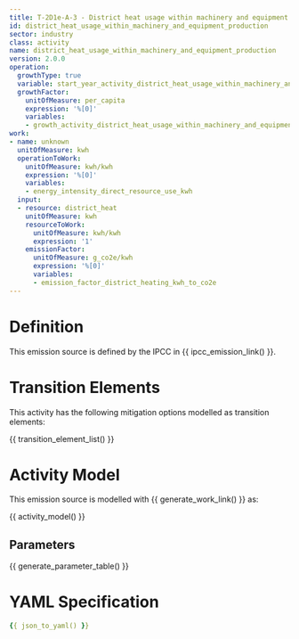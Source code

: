 ```yaml
---
title: T-2D1e-A-3 - District heat usage within machinery and equipment production
id: district_heat_usage_within_machinery_and_equipment_production
sector: industry
class: activity
name: district_heat_usage_within_machinery_and_equipment_production
version: 2.0.0
operation:
  growthType: true
  variable: start_year_activity_district_heat_usage_within_machinery_and_equipment_production
  growthFactor:
    unitOfMeasure: per_capita
    expression: '%[0]'
    variables:
    - growth_activity_district_heat_usage_within_machinery_and_equipment_production
work:
- name: unknown
  unitOfMeasure: kwh
  operationToWork:
    unitOfMeasure: kwh/kwh
    expression: '%[0]'
    variables:
    - energy_intensity_direct_resource_use_kwh
  input:
  - resource: district_heat
    unitOfMeasure: kwh
    resourceToWork:
      unitOfMeasure: kwh/kwh
      expression: '1'
    emissionFactor:
      unitOfMeasure: g_co2e/kwh
      expression: '%[0]'
      variables:
      - emission_factor_district_heating_kwh_to_co2e
---
```



# Definition
This emission source is defined by the IPCC in {{ ipcc_emission_link() }}.

# Transition Elements

This activity has the following mitigation options modelled as transition elements:

{{ transition_element_list() }}

# Activity Model
This emission source is modelled with {{ generate_work_link() }} as:

{{ activity_model() }}

## Parameters

{{ generate_parameter_table() }}

# YAML Specification

```yaml
{{ json_to_yaml() }}
```


